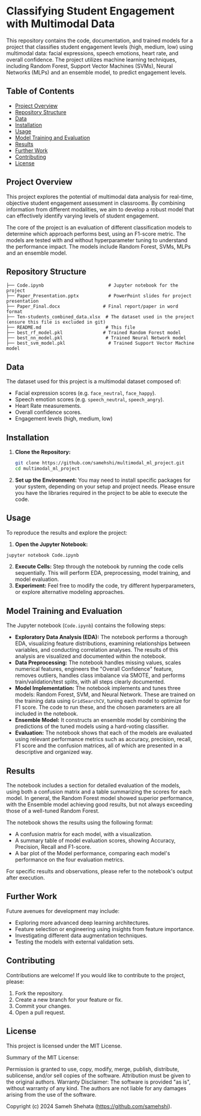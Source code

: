 # Classifying Student Engagement with Multimodal Data

This repository contains the code, documentation, and trained models for a project that classifies student engagement levels (high, medium, low) using multimodal data: facial expressions, speech emotions, heart rate, and overall confidence. The project utilizes machine learning techniques, including Random Forest, Support Vector Machines (SVMs), Neural Networks (MLPs) and an ensemble model, to predict engagement levels.

## Table of Contents

- [Project Overview](#project-overview)
- [Repository Structure](#repository-structure)
- [Data](#data)
- [Installation](#installation)
- [Usage](#usage)
- [Model Training and Evaluation](#model-training-and-evaluation)
- [Results](#results)
- [Further Work](#further-work)
- [Contributing](#contributing)
- [License](#license)

## Project Overview

This project explores the potential of multimodal data analysis for real-time, objective student engagement assessment in classrooms. By combining information from different modalities, we aim to develop a robust model that can effectively identify varying levels of student engagement.

The core of the project is an evaluation of different classification models to determine which approach performs best, using an F1-score metric. The models are tested with and without hyperparameter tuning to understand the performance impact. The models include Random Forest, SVMs, MLPs and an ensemble model.

## Repository Structure

```
├── Code.ipynb                        # Jupyter notebook for the project
├── Paper_Presentation.pptx           # PowerPoint slides for project presentation
├── Paper_Final.docx                # Final report/paper in word format
├── Ten-students_combined_data.xlsx  # The dataset used in the project (ensure this file is excluded in git)
├── README.md                        # This file
├── best_rf_model.pkl               # Trained Random Forest model
├── best_nn_model.pkl                # Trained Neural Network model
├── best_svm_model.pkl                # Trained Support Vector Machine model
```

## Data

The dataset used for this project is a multimodal dataset composed of:

*   Facial expression scores (e.g. `face_neutral`, `face_happy`).
*   Speech emotion scores (e.g. `speech_neutral`, `speech_angry`).
*   Heart Rate measurements.
*   Overall confidence scores.
*   Engagement levels (high, medium, low)


## Installation

1.  **Clone the Repository:**

    ```bash
    git clone https://github.com/samehshi/multimodal_ml_project.git
    cd multimodal_ml_project
    ```

2.  **Set up the Environment:** You may need to install specific packages for your system, depending on your setup and project needs. Please ensure you have the libraries required in the project to be able to execute the code.

## Usage

To reproduce the results and explore the project:

1.  **Open the Jupyter Notebook:**
   ```bash
   jupyter notebook Code.ipynb
   ```
2.  **Execute Cells:** Step through the notebook by running the code cells sequentially. This will perform EDA, preprocessing, model training, and model evaluation.
3.  **Experiment:** Feel free to modify the code, try different hyperparameters, or explore alternative modeling approaches.

## Model Training and Evaluation

The Jupyter notebook (`Code.ipynb`) contains the following steps:

*   **Exploratory Data Analysis (EDA):** The notebook performs a thorough EDA, visualizing feature distributions, examining relationships between variables, and conducting correlation analyses. The results of this analysis are visualized and documented within the notebook.
*   **Data Preprocessing:** The notebook handles missing values, scales numerical features, engineers the "Overall Confidence" feature, removes outliers, handles class imbalance via SMOTE, and performs train/validation/test splits, with all steps clearly documented.
*   **Model Implementation:** The notebook implements and tunes three models: Random Forest, SVM, and Neural Network.  These are trained on the training data using `GridSearchCV`, tuning each model to optimize for F1 score. The code to run these, and the chosen parameters are all included in the notebook.
*   **Ensemble Model:** It constructs an ensemble model by combining the predictions of the tuned models using a hard-voting classifier.
*  **Evaluation:** The notebook shows that each of the models are evaluated using relevant performance metrics such as accuracy, precision, recall, F1 score and the confusion matrices, all of which are presented in a descriptive and organized way.

## Results

The notebook includes a section for detailed evaluation of the models, using both a confusion matrix and a table summarizing the scores for each model. In general, the Random Forest model showed superior performance, with the Ensemble model achieving good results, but not always exceeding those of a well-tuned Random Forest.

The notebook shows the results using the following format:
* A confusion matrix for each model, with a visualization.
* A summary table of model evaluation scores, showing Accuracy, Precision, Recall and F1-score.
* A bar plot of the Model performance, comparing each model's performance on the four evaluation metrics.

For specific results and observations, please refer to the notebook's output after execution.

## Further Work

Future avenues for development may include:

*   Exploring more advanced deep learning architectures.
*   Feature selection or engineering using insights from feature importance.
*   Investigating different data augmentation techniques.
*   Testing the models with external validation sets.

## Contributing

Contributions are welcome! If you would like to contribute to the project, please:

1.  Fork the repository.
2.  Create a new branch for your feature or fix.
3.  Commit your changes.
4.  Open a pull request.

## License

This project is licensed under the MIT License.

Summary of the MIT License:

Permission is granted to use, copy, modify, merge, publish, distribute, sublicense, and/or sell copies of the software.
Attribution must be given to the original authors.
Warranty Disclaimer: The software is provided "as is", without warranty of any kind. The authors are not liable for any damages arising from the use of the software.


Copyright (c) 2024 Sameh Shehata (https://github.com/samehshi).